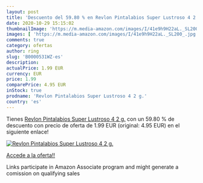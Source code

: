 ```yaml
---
layout: post
title: 'Descuento del 59.80 % en Revlon Pintalabios Super Lustroso 4 2 g.'
date: 2020-10-29 15:15:02
thumbnailImage: 'https://m.media-amazon.com/images/I/41e9h9H22aL._SL200_.jpg'
images: [ 'https://m.media-amazon.com/images/I/41e9h9H22aL._SL200_.jpg' ]
comments: true
category: ofertas
author: ring
slug: 'B0000531WZ-es'
description:
actualPrice: 1.99 EUR
currency: EUR
price: 1.99
comparePrice: 4.95 EUR
inStock: true
prodname: 'Revlon Pintalabios Super Lustroso 4 2 g.'
country: 'es'
---
```


Tienes [Revlon Pintalabios Super Lustroso 4 2 g.](https://www.amazon.es/dp/B0000531WZ/?tag=tolees-21) con un 59.80 % de descuento con precio de oferta de 1.99 EUR (original: 4.95 EUR) en el siguiente enlace!

[![Revlon Pintalabios Super Lustroso 4 2 g.](https://m.media-amazon.com/images/I/41e9h9H22aL._SL200_.jpg)](https://www.amazon.es/dp/B0000531WZ/?tag=tolees-21)

[Accede a la oferta!!](https://www.amazon.es/dp/B0000531WZ/?tag=tolees-21)

Links participate in Amazon Associate program and might generate a comission on qualifying sales


